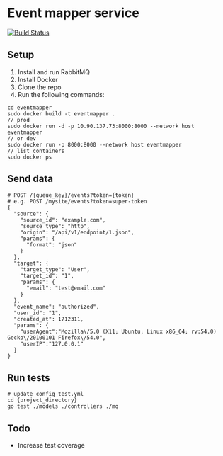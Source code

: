 Event mapper service
==========================

[![Build Status](https://travis-ci.org/ildarusmanov/eventmapper.svg?branch=master)](https://travis-ci.org/ildarusmanov/eventmapper)

## Setup

1. Install and run RabbitMQ
2. Install Docker
3. Clone the repo
4. Run the following commands:

```
cd eventmapper
sudo docker build -t eventmapper .
// prod
sudo docker run -d -p 10.90.137.73:8000:8000 --network host eventmapper
// or dev
sudo docker run -p 8000:8000 --network host eventmapper
// list containers
sudo docker ps
```

## Send data

```
# POST /{queue_key}/events?token={token}
# e.g. POST /mysite/events?token=super-token
{
  "source": {
    "source_id": "example.com",
    "source_type": "http",
    "origin": "/api/v1/endpoint/1.json",
    "params": {
      "format": "json"
    }
  },
  "target": {
    "target_type": "User",
    "target_id": "1",
    "params": {
      "email": "test@email.com"
    }
  },
  "event_name": "authorized",
  "user_id": "1",
  "created_at": 1712311,
  "params": {
    "userAgent":"Mozilla\/5.0 (X11; Ubuntu; Linux x86_64; rv:54.0) Gecko\/20100101 Firefox\/54.0",
    "userIP":"127.0.0.1"
  }
}

```

## Run tests
```
# update config_test.yml
cd {project_directory}
go test ./models ./controllers ./mq
```

## Todo

* Increase test coverage